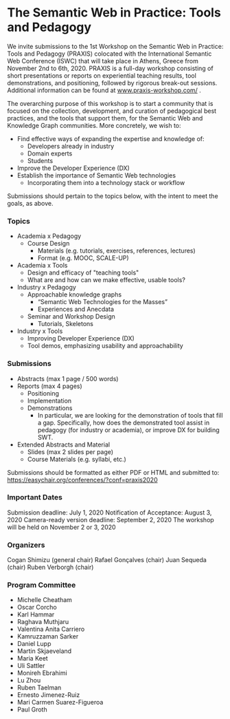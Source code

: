 # The Semantic Web in Practice: Tools and Pedagogy
We invite submissions to the 1st Workshop on the Semantic Web in Practice: Tools and Pedagogy (PRAXIS) colocated with the International Semantic Web Conference (ISWC) that will take place in Athens, Greece from November 2nd to 6th, 2020. PRAXIS is a full-day workshop consisting of short presentations or reports on experiential teaching results, tool demonstrations, and positioning, followed by rigorous break-out sessions. Additional information can be found at www.praxis-workshop.com/ .

The overarching purpose of this workshop is to start a community that is focused on the collection, development, and curation of pedagogical best practices, and the tools that support them, for the Semantic Web and Knowledge Graph communities. More concretely, we wish to:

* Find effective ways of expanding the expertise and knowledge of:
    * Developers already in industry
    * Domain experts
    * Students
* Improve the Developer Experience (DX)
* Establish the importance of Semantic Web technologies 
    * Incorporating them into a technology stack or workflow

Submissions should pertain to the topics below, with the intent to meet the goals, as above.

### Topics
* Academia x Pedagogy
    * Course Design
        * Materials (e.g. tutorials, exercises, references, lectures)
        * Format (e.g. MOOC, SCALE-UP)
* Academia x Tools
    * Design and efficacy of "teaching tools" 
    * What are and how can we make effective, usable tools?
* Industry x Pedagogy
    * Approachable knowledge graphs
        * “Semantic Web Technologies for the Masses”
        * Experiences and Anecdata
    * Seminar and Workshop Design
        * Tutorials, Skeletons
* Industry x Tools
    * Improving Developer Experience (DX)
    * Tool demos, emphasizing usability and approachability

### Submissions
* Abstracts (max 1 page / 500 words)
* Reports (max 4 pages)
    * Positioning
    * Implementation
    * Demonstrations
        - In particular, we are looking for the demonstration of tools that fill a gap. Specifically, how does the demonstrated tool assist in pedagogy (for industry or academia), or improve DX for building SWT. 
* Extended Abstracts and Material
    * Slides (max 2 slides per page)
    * Course Materials (e.g. syllabi, etc.)

Submissions should be formatted as either PDF or HTML and submitted to: https://easychair.org/conferences/?conf=praxis2020 


### Important Dates
Submission deadline: July 1, 2020
Notification of Acceptance: August 3, 2020
Camera-ready version deadline: September 2, 2020
The workshop will be held on November 2 or 3, 2020

### Organizers
Cogan Shimizu (general chair)
Rafael Gonçalves (chair)
Juan Sequeda (chair)
Ruben Verborgh (chair)

### Program Committee
* Michelle Cheatham
* Oscar Corcho
* Karl Hammar
* Raghava Muthjaru
* Valentina Anita Carriero
* Kamruzzaman Sarker
* Daniel Lupp
* Martin Skjaeveland
* Maria Keet
* Uli Sattler
* Monireh Ebrahimi
* Lu Zhou
* Ruben Taelman
* Ernesto Jimenez-Ruiz
* Mari Carmen Suarez-Figueroa
* Paul Groth
